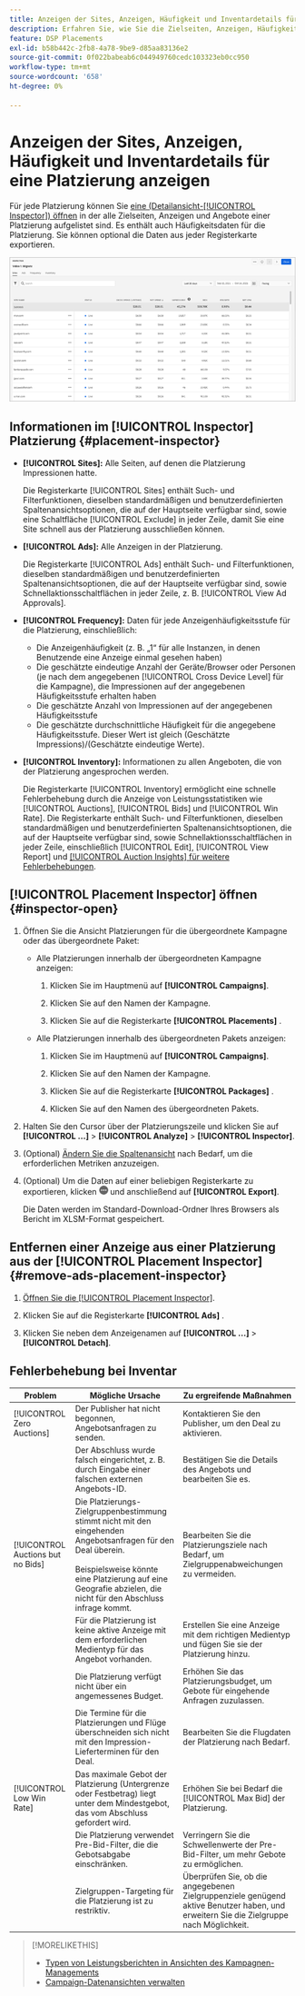 ```yaml
---
title: Anzeigen der Sites, Anzeigen, Häufigkeit und Inventardetails für eine Platzierung anzeigen
description: Erfahren Sie, wie Sie die Zielseiten, Anzeigen, Häufigkeit und Inventardaten für eine Platzierung anzeigen.
feature: DSP Placements
exl-id: b58b442c-2fb8-4a78-9be9-d85aa83136e2
source-git-commit: 0f022babeab6c044949760cedc103323eb0cc950
workflow-type: tm+mt
source-wordcount: '658'
ht-degree: 0%

---
```


# Anzeigen der Sites, Anzeigen, Häufigkeit und Inventardetails für eine Platzierung anzeigen

Für jede Platzierung können Sie [eine (Detailansicht-[!UICONTROL Inspector]) öffnen](placement-details-view.md) in der alle Zielseiten, Anzeigen und Angebote einer Platzierung aufgelistet sind. Es enthält auch Häufigkeitsdaten für die Platzierung. Sie können optional die Daten aus jeder Registerkarte exportieren.

![Placement Inspector](/help/dsp/assets/placement-inspector.png)

## Informationen im [!UICONTROL Inspector] Platzierung {#placement-inspector}

* **[!UICONTROL Sites]:** Alle Seiten, auf denen die Platzierung Impressionen hatte.

  Die Registerkarte [!UICONTROL Sites] enthält Such- und Filterfunktionen, dieselben standardmäßigen und benutzerdefinierten Spaltenansichtsoptionen, die auf der Hauptseite verfügbar sind, sowie eine Schaltfläche [!UICONTROL Exclude] in jeder Zeile, damit Sie eine Site schnell aus der Platzierung ausschließen können.

* **[!UICONTROL Ads]:** Alle Anzeigen in der Platzierung.

  Die Registerkarte [!UICONTROL Ads] enthält Such- und Filterfunktionen, dieselben standardmäßigen und benutzerdefinierten Spaltenansichtsoptionen, die auf der Hauptseite verfügbar sind, sowie Schnellaktionsschaltflächen in jeder Zeile, z. B. [!UICONTROL View Ad Approvals].

* **[!UICONTROL Frequency]:** Daten für jede Anzeigenhäufigkeitsstufe für die Platzierung, einschließlich:
   * Die Anzeigenhäufigkeit (z. B. „1“ für alle Instanzen, in denen Benutzende eine Anzeige einmal gesehen haben)
   * Die geschätzte eindeutige Anzahl der Geräte/Browser oder Personen (je nach dem angegebenen [!UICONTROL Cross Device Level] für die Kampagne), die Impressionen auf der angegebenen Häufigkeitsstufe erhalten haben
   * Die geschätzte Anzahl von Impressionen auf der angegebenen Häufigkeitsstufe
   * Die geschätzte durchschnittliche Häufigkeit für die angegebene Häufigkeitsstufe. Dieser Wert ist gleich (Geschätzte Impressions)/(Geschätzte eindeutige Werte).

* **[!UICONTROL Inventory]:** Informationen zu allen Angeboten, die von der Platzierung angesprochen werden.

  Die Registerkarte [!UICONTROL Inventory] ermöglicht eine schnelle Fehlerbehebung durch die Anzeige von Leistungsstatistiken wie [!UICONTROL Auctions], [!UICONTROL Bids] und [!UICONTROL Win Rate]. Die Registerkarte enthält Such- und Filterfunktionen, dieselben standardmäßigen und benutzerdefinierten Spaltenansichtsoptionen, die auf der Hauptseite verfügbar sind, sowie Schnellaktionsschaltflächen in jeder Zeile, einschließlich [!UICONTROL Edit], [!UICONTROL View Report] und [[!UICONTROL Auction Insights] für weitere Fehlerbehebungen](/help/dsp/inventory/private-deal-auction-insights.md).

## [!UICONTROL Placement Inspector] öffnen {#inspector-open}

1. Öffnen Sie die Ansicht Platzierungen für die übergeordnete Kampagne oder das übergeordnete Paket:

   * Alle Platzierungen innerhalb der übergeordneten Kampagne anzeigen:

      1. Klicken Sie im Hauptmenü auf **[!UICONTROL Campaigns]**.

      1. Klicken Sie auf den Namen der Kampagne.

      1. Klicken Sie auf die Registerkarte **[!UICONTROL Placements]** .

   * Alle Platzierungen innerhalb des übergeordneten Pakets anzeigen:

      1. Klicken Sie im Hauptmenü auf **[!UICONTROL Campaigns]**.

      1. Klicken Sie auf den Namen der Kampagne.

      1. Klicken Sie auf die Registerkarte **[!UICONTROL Packages]** .

      1. Klicken Sie auf den Namen des übergeordneten Pakets.

1. Halten Sie den Cursor über der Platzierungszeile und klicken Sie auf **[!UICONTROL ...]** > **[!UICONTROL Analyze]** > **[!UICONTROL Inspector]**.

1. (Optional) [Ändern Sie die Spaltenansicht](campaign-data-views-manage.md#column-view-change) nach Bedarf, um die erforderlichen Metriken anzuzeigen.

1. (Optional) Um die Daten auf einer beliebigen Registerkarte zu exportieren, klicken ![&#x200B; oben rechts auf Mehr](/help/search-social-commerce/assets/more.png "Mehr") und anschließend auf **[!UICONTROL Export]**.

   Die Daten werden im Standard-Download-Ordner Ihres Browsers als Bericht im XLSM-Format gespeichert.

## Entfernen einer Anzeige aus einer Platzierung aus der [!UICONTROL Placement Inspector] {#remove-ads-placement-inspector}

1. [Öffnen Sie die [!UICONTROL Placement Inspector]](#inspector-open).

1. Klicken Sie auf die Registerkarte **[!UICONTROL Ads]** .

1. Klicken Sie neben dem Anzeigenamen auf **[!UICONTROL ...]** > **[!UICONTROL Detach]**.

## Fehlerbehebung bei Inventar

| Problem | Mögliche Ursache | Zu ergreifende Maßnahmen |
| -----------| ---------- | ---------- |
| [!UICONTROL Zero Auctions] | Der Publisher hat nicht begonnen, Angebotsanfragen zu senden. | Kontaktieren Sie den Publisher, um den Deal zu aktivieren. |
| | Der Abschluss wurde falsch eingerichtet, z. B. durch Eingabe einer falschen externen Angebots-ID. | Bestätigen Sie die Details des Angebots und bearbeiten Sie es. |
| [!UICONTROL Auctions but no Bids] | Die Platzierungs-Zielgruppenbestimmung stimmt nicht mit den eingehenden Angebotsanfragen für den Deal überein. <br><br> Beispielsweise könnte eine Platzierung auf eine Geografie abzielen, die nicht für den Abschluss infrage kommt. | Bearbeiten Sie die Platzierungsziele nach Bedarf, um Zielgruppenabweichungen zu vermeiden. |
| | Für die Platzierung ist keine aktive Anzeige mit dem erforderlichen Medientyp für das Angebot vorhanden. | Erstellen Sie eine Anzeige mit dem richtigen Medientyp und fügen Sie sie der Platzierung hinzu. |
| | Die Platzierung verfügt nicht über ein angemessenes Budget. | Erhöhen Sie das Platzierungsbudget, um Gebote für eingehende Anfragen zuzulassen. |
| | Die Termine für die Platzierungen und Flüge überschneiden sich nicht mit den Impression-Lieferterminen für den Deal. | Bearbeiten Sie die Flugdaten der Platzierung nach Bedarf. |
| [!UICONTROL Low Win Rate] | Das maximale Gebot der Platzierung (Untergrenze oder Festbetrag) liegt unter dem Mindestgebot, das vom Abschluss gefordert wird. | Erhöhen Sie bei Bedarf die [!UICONTROL Max Bid] der Platzierung. |
| | Die Platzierung verwendet Pre-Bid-Filter, die die Gebotsabgabe einschränken. | Verringern Sie die Schwellenwerte der Pre-Bid-Filter, um mehr Gebote zu ermöglichen. |
| | Zielgruppen-Targeting für die Platzierung ist zu restriktiv. | Überprüfen Sie, ob die angegebenen Zielgruppenziele genügend aktive Benutzer haben, und erweitern Sie die Zielgruppe nach Möglichkeit. |

>[!MORELIKETHIS]
>
>* [Typen von Leistungsberichten in Ansichten des Kampagnen-Managements](campaign-reports-about.md)
>* [Campaign-Datenansichten verwalten](campaign-data-views-manage.md)
